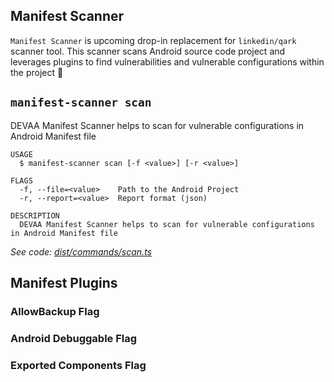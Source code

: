 ## Manifest Scanner

`Manifest Scanner` is upcoming drop-in replacement for `linkedin/qark` scanner tool. This scanner scans Android source code project and leverages plugins to find vulnerabilities and vulnerable configurations within the project 📱

## `manifest-scanner scan`

DEVAA Manifest Scanner helps to scan for vulnerable configurations in Android Manifest file

```
USAGE
  $ manifest-scanner scan [-f <value>] [-r <value>]

FLAGS
  -f, --file=<value>    Path to the Android Project
  -r, --report=<value>  Report format (json)

DESCRIPTION
  DEVAA Manifest Scanner helps to scan for vulnerable configurations in Android Manifest file
```

_See code: [dist/commands/scan.ts](https://github.com/devaa-security/manifest-scanner/blob/v1.0.0/dist/commands/scan.ts)_

<!-- commandsstop -->

## Manifest Plugins

### AllowBackup Flag

### Android Debuggable Flag

### Exported Components Flag
